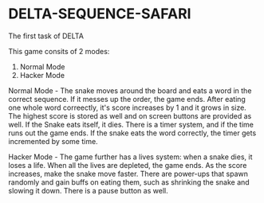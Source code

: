 # DELTA-SEQUENCE-SAFARI
The first task of DELTA

This game consits of 2 modes:
  1. Normal Mode
  2. Hacker Mode

Normal Mode - The snake moves around the board and eats a word in the correct sequence. If it messes up the order, the game ends. After eating one whole word correectly, it's score increases by 1 and it grows in size. The highest score is stored as well and on screen buttons are provided as well. If the Snake eats itself, it dies. There is a timer system, and if the time runs out the game ends. If the snake eats the word correctly, the timer gets incremented by some time.

Hacker Mode - The game further has a lives system: when a snake dies, it loses a life. When all the lives are depleted, the game ends. As the score increases, make the snake move faster. There are power-ups that spawn randomly and gain buffs on eating them, such as shrinking the snake and slowing it down. There is a pause button as well.
